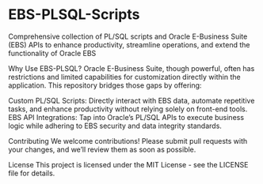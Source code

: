 # EBS-PLSQL-Scripts
Comprehensive collection of PL/SQL scripts and Oracle E-Business Suite (EBS) APIs to enhance productivity, streamline operations, and extend the functionality of Oracle EBS

Why Use EBS-PLSQL?
Oracle E-Business Suite, though powerful, often has restrictions and limited capabilities for customization directly within the application. This repository bridges those gaps by offering:

Custom PL/SQL Scripts: Directly interact with EBS data, automate repetitive tasks, and enhance productivity without relying solely on front-end tools.
EBS API Integrations: Tap into Oracle’s PL/SQL APIs to execute business logic while adhering to EBS security and data integrity standards.

Contributing
We welcome contributions! Please submit pull requests with your changes, and we’ll review them as soon as possible.

License
This project is licensed under the MIT License - see the LICENSE file for details.
